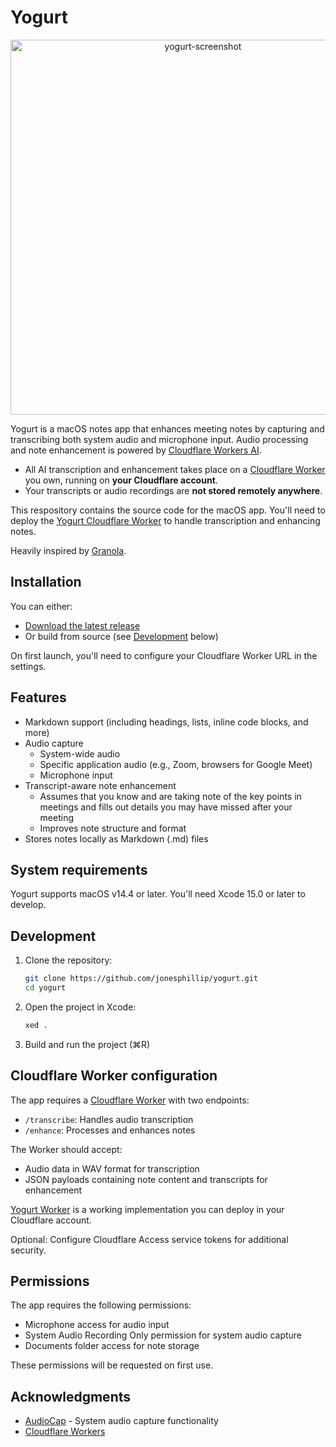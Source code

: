 # Yogurt

<p align="center">
  <img width="600" alt="yogurt-screenshot" src="https://github.com/user-attachments/assets/ae8b516b-72dd-4928-b3d7-f07b111c0e39">
</p>

Yogurt is a macOS notes app that enhances meeting notes by capturing and transcribing both system audio and microphone input. Audio processing and note enhancement is powered by [Cloudflare Workers AI](https://developers.cloudflare.com/workers-ai/).

* All AI transcription and enhancement takes place on a [Cloudflare Worker](https://developers.cloudflare.com/workers/) you own, running on **your Cloudflare account**.
* Your transcripts or audio recordings are **not stored remotely anywhere**.

This respository contains the source code for the macOS app. You'll need to deploy the [Yogurt Cloudflare Worker](https://github.com/jonesphillip/yogurt-worker) to handle transcription and enhancing notes.

Heavily inspired by [Granola](https://www.granola.ai/).

## Installation
You can either:
- [Download the latest release](https://github.com/jonesphillip/yogurt/releases/latest)
- Or build from source (see [Development](#development) below)

On first launch, you'll need to configure your Cloudflare Worker URL in the settings.

## Features
- Markdown support (including headings, lists, inline code blocks, and more)
- Audio capture
  - System-wide audio
  - Specific application audio (e.g., Zoom, browsers for Google Meet)
  - Microphone input
- Transcript-aware note enhancement
  - Assumes that you know and are taking note of the key points in meetings and fills out details you may have missed after your meeting
  - Improves note structure and format
- Stores notes locally as Markdown (.md) files

## System requirements

Yogurt supports macOS v14.4 or later. You'll need Xcode 15.0 or later to develop.

## Development

1. Clone the repository:
   ```bash
   git clone https://github.com/jonesphillip/yogurt.git
   cd yogurt
   ```

2. Open the project in Xcode:
   ```bash
   xed .
   ```

3. Build and run the project (⌘R)

## Cloudflare Worker configuration

The app requires a [Cloudflare Worker](https://developers.cloudflare.com/workers/) with two endpoints:

- `/transcribe`: Handles audio transcription
- `/enhance`: Processes and enhances notes

The Worker should accept:
- Audio data in WAV format for transcription
- JSON payloads containing note content and transcripts for enhancement

[Yogurt Worker](https://github.com/jonesphillip/yogurt-worker) is a working implementation you can deploy in your Cloudflare account.

Optional: Configure Cloudflare Access service tokens for additional security.

## Permissions

The app requires the following permissions:

- Microphone access for audio input
- System Audio Recording Only permission for system audio capture
- Documents folder access for note storage

These permissions will be requested on first use.

## Acknowledgments

- [AudioCap](https://github.com/insidegui/AudioCap) - System audio capture functionality
- [Cloudflare Workers](https://workers.cloudflare.com/)
